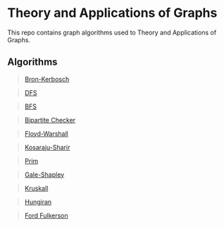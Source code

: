 # Theory and Applications of Graphs

This repo contains graph algorithms used to Theory and Applications of Graphs.

## Algorithms

> [Bron-Kerbosch](./algorithms/Bron-Kerbosch/README.md)

> [DFS](./algorithms/DFS/README.md)

> [BFS](./algorithms/BFS/README.md)

> [Bipartite Checker](./algorithms/Bipartite_graphs/README.md)

> [Floyd-Warshall](./algorithms/BFS/README.md)

> [Kosaraju-Sharir](./algorithms/Kosaraju-Sharir/README.md)

> [Prim](./algorithms/Prim_algorithm/README.md)

> [Gale-Shapley](./algorithms/Gale-Shapley_algorithm/README.md)

> [Kruskall](./algorithms/kruskall_algorithm/README.md)

> [Hungiran](./algorithms/hungarian_algorithm/README.md)

> [Ford Fulkerson](./algorithms/Ford_Fulkerson_algorithm/README.md)

